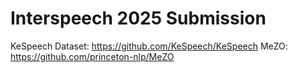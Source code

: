 # Interspeech 2025 Submission
KeSpeech Dataset: https://github.com/KeSpeech/KeSpeech
MeZO: https://github.com/princeton-nlp/MeZO
